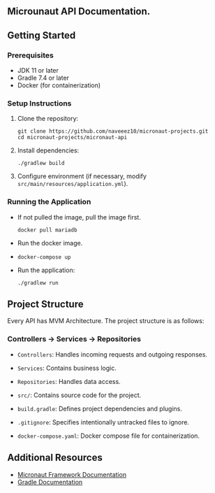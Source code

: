 ## Microunaut API Documentation.

## Getting Started

### Prerequisites

- JDK 11 or later
- Gradle 7.4 or later
- Docker (for containerization)

### Setup Instructions

1. Clone the repository:
   ```shell
   git clone https://github.com/naveeez10/micronaut-projects.git
   cd micronaut-projects/micronaut-api
   ```

2. Install dependencies:
   ```shell
   ./gradlew build
   ```

3. Configure environment (if necessary, modify `src/main/resources/application.yml`).

### Running the Application

- If not pulled the image, pull the image first.
  ```shell
  docker pull mariadb
  ```
- Run the docker image.
- 
  ```shell
  docker-compose up
  ```
  
- Run the application:
  ```shell
  ./gradlew run
  ```

## Project Structure

  Every API has MVM Architecture. The project structure is as follows:
  ### Controllers -> Services -> Repositories
  - `Controllers`: Handles incoming requests and outgoing responses.
  - `Services`: Contains business logic.
  - `Repositories`: Handles data access.
  

- `src/`: Contains source code for the project.
- `build.gradle`: Defines project dependencies and plugins.
- `.gitignore`: Specifies intentionally untracked files to ignore.
- `docker-compose.yaml`: Docker compose file for containerization.


## Additional Resources

- [Micronaut Framework Documentation](https://docs.micronaut.io/latest/guide/)
- [Gradle Documentation](https://gradle.org/guides/)
